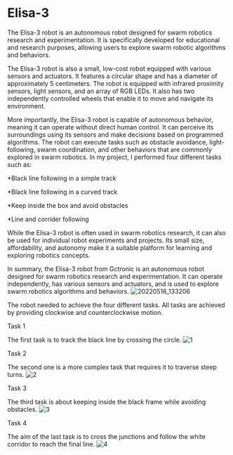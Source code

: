 # Elisa-3

The Elisa-3 robot is an autonomous robot designed for swarm robotics research and experimentation. It is specifically developed for educational and research purposes, allowing users to explore swarm robotic algorithms and behaviors.

The Elisa-3 robot is also a small, low-cost robot equipped with various sensors and actuators. It features a circular shape and has a diameter of approximately 5 centimeters. The robot is equipped with infrared proximity sensors, light sensors, and an array of RGB LEDs. It also has two independently controlled wheels that enable it to move and navigate its environment.

More importantly, the Elisa-3 robot is capable of autonomous behavior, meaning it can operate without direct human control. It can perceive its surroundings using its sensors and make decisions based on programmed algorithms. The robot can execute tasks such as obstacle avoidance, light-following, swarm coordination, and other behaviors that are commonly explored in swarm robotics. In my project, I performed four different tasks such as: 

*Black line following in a simple track

*Black line following in a curved track

*Keep inside the box and avoid obstacles

*Line and corrider following

While the Elisa-3 robot is often used in swarm robotics research, it can also be used for individual robot experiments and projects. Its small size, affordability, and autonomy make it a suitable platform for learning and exploring robotics concepts.

In summary, the Elisa-3 robot from Gctronic is an autonomous robot designed for swarm robotics research and experimentation. It can operate independently, has various sensors and actuators, and is used to explore swarm robotics algorithms and behaviors.
![20220516_133206](https://user-images.githubusercontent.com/76905667/180611538-d0e1da62-15ba-44e9-b2c8-17734cd83ac6.jpg)

The robot needed to achieve the four different tasks. All tasks are achieved by providing clockwise and counterclockwise motion.

Task 1


The first task is to track the black line by crossing the circle.
![1](https://user-images.githubusercontent.com/76905667/180611648-be38b909-58e7-4558-b54d-5772b4fe6caf.png)

Task 2


The second one is a more complex task that requires it to traverse steep turns.
![2](https://user-images.githubusercontent.com/76905667/180611657-a8244dd5-9d60-4fcf-a75c-26a4499b77c7.png)

Task 3


The third task is about keeping inside the black frame while avoiding obstacles.
![3](https://user-images.githubusercontent.com/76905667/180611665-cbc9489d-02e9-4922-af18-8f3901065c64.png)

Task 4


The aim of the last task is to cross the junctions and follow the white corridor to reach the final line.
![4](https://user-images.githubusercontent.com/76905667/180611671-7c8242c4-fb36-467a-a68f-eef019b80b0b.png)
